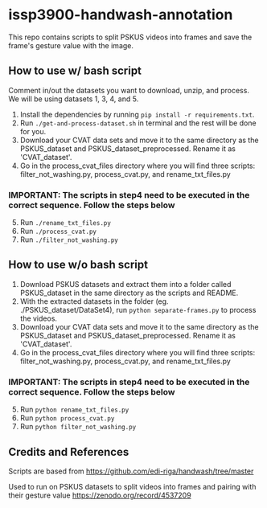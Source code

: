 ﻿# issp3900-handwash-annotation
This repo contains scripts to split PSKUS videos into frames and save the frame's gesture value with the image.

## How to use w/ bash script
Comment in/out the datasets you want to download, unzip, and process. We will be using datasets 1, 3, 4, and 5.
1. Install the dependencies by running ```pip install -r requirements.txt```.
2. Run ```./get-and-process-dataset.sh``` in terminal and the rest will be done for you.
3. Download your CVAT data sets and move it to the same directory as the PSKUS_dataset and PSKUS_dataset_preprocessed. Rename it as 'CVAT_dataset'.
4. Go in the process_cvat_files directory where you will find three scripts: filter_not_washing.py, process_cvat.py, and rename_txt_files.py
### IMPORTANT: The scripts in step4 need to be executed in the correct sequence. Follow the steps below
5. Run ```./rename_txt_files.py```
6. Run ```./process_cvat.py```
7. Run ```./filter_not_washing.py```

## How to use w/o bash script
1. Download PSKUS datasets and extract them into a folder called PSKUS_dataset in the same directory as the scripts and README.
2. With the extracted datasets in the folder (eg. ./PSKUS_dataset/DataSet4), run ```python separate-frames.py``` to process the videos.
3. Download your CVAT data sets and move it to the same directory as the PSKUS_dataset and PSKUS_dataset_preprocessed. Rename it as 'CVAT_dataset'.
4. Go in the process_cvat_files directory where you will find three scripts: filter_not_washing.py, process_cvat.py, and rename_txt_files.py
### IMPORTANT: The scripts in step4 need to be executed in the correct sequence. Follow the steps below
5. Run ```python rename_txt_files.py```
6. Run ```python process_cvat.py```
7. Run ```python filter_not_washing.py```


## Credits and References
Scripts are based from
https://github.com/edi-riga/handwash/tree/master

Used to run on PSKUS datasets to split videos into frames and pairing with their gesture value
https://zenodo.org/record/4537209

